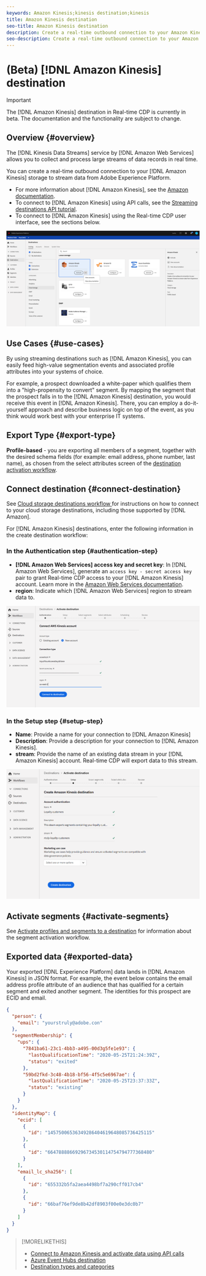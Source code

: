 ```yaml
---
keywords: Amazon Kinesis;kinesis destination;kinesis
title: Amazon Kinesis destination
seo-title: Amazon Kinesis destination
description: Create a real-time outbound connection to your Amazon Kinesis storage to stream data from Adobe Experience Platform.
seo-description: Create a real-time outbound connection to your Amazon Kinesis storage to stream data from Adobe Experience Platform.
---
```


# (Beta) [!DNL Amazon Kinesis] destination


>[!IMPORTANT]
>
>The [!DNL Amazon Kinesis] destination in Real-time CDP is currently in beta. The documentation and the functionality are subject to change.

## Overview {#overview}

The [!DNL Kinesis Data Streams] service by [!DNL Amazon Web Services] allows you to collect and process large streams of data records in real time. 

You can create a real-time outbound connection to your [!DNL Amazon Kinesis] storage to stream data from Adobe Experience Platform. 

* For more information about [!DNL Amazon Kinesis], see the [Amazon documentation](https://docs.aws.amazon.com/streams/latest/dev/introduction.html).
* To connect to [!DNL Amazon Kinesis] using API calls, see the [Streaming destinations API tutorial](/help/rtcdp/destinations/streaming-destinations-api-tutorial.md).
* To connect to [!DNL Amazon Kinesis] using the Real-time CDP user interface, see the sections below.

![Amazon Kinesis in the UI](/help/rtcdp/destinations/assets/aws-kinesis-destination.png)


## Use Cases {#use-cases}

By using streaming destinations such as [!DNL Amazon Kinesis], you can easily feed high-value segmentation events and associated profile attributes into your systems of choice.

For example, a prospect downloaded a white-paper which qualifies them into a "high-propensity to convert" segment. By mapping the segment that the prospect falls in to the [!DNL Amazon Kinesis] destination, you would receive this event in [!DNL Amazon Kinesis]. There, you can employ a do-it-yourself approach and describe business logic on top of the event, as you think would work best with your enterprise IT systems.

## Export Type {#export-type}

**Profile-based** - you are exporting all members of a segment, together with the desired schema fields (for example: email address, phone number, last name), as chosen from the select attributes screen of the [destination activation workflow](/help/rtcdp/destinations/activate-destinations.md#select-attributes).

## Connect destination {#connect-destination}

See [Cloud storage destinations workflow ](/help/rtcdp/destinations/cloud-storage-destinations-workflow.md)for instructions on how to connect to your cloud storage destinations, including those supported by [!DNL Amazon]. 

For [!DNL Amazon Kinesis] destinations, enter the following information in the create destination workflow:

### In the Authentication step {#authentication-step}

* **[!DNL Amazon Web Services] access key and secret key**: In [!DNL Amazon Web Services], generate an `access key - secret access key` pair to grant Real-time CDP access to your [!DNL Amazon Kinesis] account. Learn more in the [Amazon Web Services documentation](https://docs.aws.amazon.com/IAM/latest/UserGuide/id_credentials_access-keys.html).
* **region**: Indicate which [!DNL Amazon Web Services] region to stream data to.

![Input fields in the account step](/help/rtcdp/destinations/assets/aws-kinesis-account-step.png)

### In the Setup step {#setup-step}

* **Name**: Provide a name for your connection to [!DNL Amazon Kinesis]
* **Description**: Provide a description for your connection to [!DNL Amazon Kinesis].
* **stream**: Provide the name of an existing data stream in your [!DNL Amazon Kinesis] account. Real-time CDP will export data to this stream.

![Input fields in the authentication step](/help/rtcdp/destinations/assets/aws-kinesis-setup-step.png)

<!--

>[!IMPORTANT]
>
>Real-time CDP needs `write` permissions on the bucket object where the export files will be delivered.

-->

## Activate segments {#activate-segments}

See [Activate profiles and segments to a destination](/help/rtcdp/destinations/activate-destinations.md) for information about the segment activation workflow.

## Exported data {#exported-data}

Your exported [!DNL Experience Platform] data lands in [!DNL Amazon Kinesis] in JSON format. For example, the event below contains the email address profile attribute of an audience that has qualified for a certain segment and exited another segment. The identities for this prospect are ECID and email.

```json
{
  "person": {
    "email": "yourstruly@adobe.con"
  },
  "segmentMembership": {
    "ups": {
      "7841ba61-23c1-4bb3-a495-00d3g5fe1e93": {
        "lastQualificationTime": "2020-05-25T21:24:39Z",
        "status": "exited"
      },
      "59bd2fkd-3c48-4b18-bf56-4f5c5e6967ae": {
        "lastQualificationTime": "2020-05-25T23:37:33Z",
        "status": "existing"
      }
    }
  },
  "identityMap": {
    "ecid": [
      {
        "id": "14575006536349286404619648085736425115"
      },
      {
        "id": "66478888669296734530114754794777368480"
      }
    ],
    "email_lc_sha256": [
      {
        "id": "655332b5fa2aea4498bf7a290cff017cb4"
      },
      {
        "id": "66baf76ef9de8b42df8903f00e0e3dc0b7"
      }
    ]
  }
}

```



>[!MORELIKETHIS]
>
>* [Connect to Amazon Kinesis and activate data using API calls](/help/rtcdp/destinations/streaming-destinations-api-tutorial.md)
>* [Azure Event Hubs destination](/help/rtcdp/destinations/azure-event-hubs-destination.md)
>* [Destination types and categories](/help/rtcdp/destinations/destination-types.md) 
